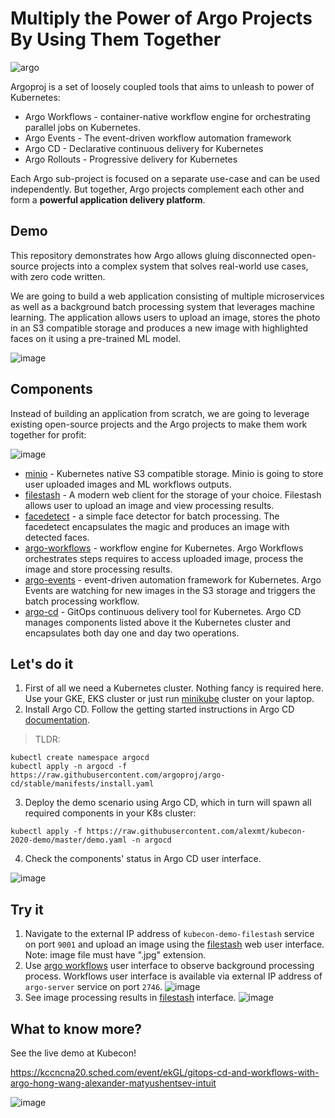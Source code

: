 # Multiply the Power of Argo Projects By Using Them Together

![argo](https://raw.githubusercontent.com/argoproj/argoproj/master/docs/assets/argo.png)


Argoproj is a set of loosely coupled tools that aims to unleash to power of Kubernetes:

* Argo Workflows - container-native workflow engine for orchestrating parallel jobs on Kubernetes.
* Argo Events - The event-driven workflow automation framework
* Argo CD - Declarative continuous delivery for Kubernetes
* Argo Rollouts - Progressive delivery for Kubernetes

Each Argo sub-project is focused on a separate use-case and can be used independently. But together, Argo projects
complement each other and form a **powerful application delivery platform**.

## Demo

This repository demonstrates how Argo allows gluing disconnected open-source projects into a complex system that
solves real-world use cases, with zero code written.

We are going to build a web application consisting of multiple microservices as well as a background batch processing
system that leverages machine learning. The application allows users to upload an image, stores the photo in an
S3 compatible storage and produces a new image with highlighted faces on it using a pre-trained ML model.

![image](https://user-images.githubusercontent.com/426437/96329261-e9e35900-0fff-11eb-9da1-ee1bb29b761f.png)

## Components

Instead of building an application from scratch, we are going to leverage existing open-source projects and
the Argo projects to make them work together for profit:

![image](https://user-images.githubusercontent.com/426437/96401561-8f293900-1188-11eb-9b3d-a8ff3b714a2d.png)

* [minio](https://github.com/minio/minio) - Kubernetes native S3 compatible storage. Minio is going to store
user uploaded images and ML workflows outputs.
* [filestash](https://www.filestash.app/) - A modern web client for the storage of your choice. Filestash
allows user to upload an image and view processing results.
* [facedetect](https://www.thregr.org/~wavexx/software/facedetect/) - a simple face detector for batch processing.
The facedetect encapsulates the magic and produces an image with detected faces.
* [argo-workflows](https://github.com/argoproj/argo) - workflow engine for Kubernetes. Argo Workflows orchestrates
steps requires to access uploaded image, process the image and store processing results.
* [argo-events](https://github.com/argoproj/argo-events) - event-driven automation framework for Kubernetes.
Argo Events are watching for new images in the S3 storage and triggers the batch processing workflow.
* [argo-cd](https://github.com/argoproj/argo-cd) - GitOps continuous delivery tool for Kubernetes. Argo CD
manages components listed above it the Kubernetes cluster and encapsulates both day one and day two operations.


## Let's do it

1. First of all we need a Kubernetes cluster. Nothing fancy is required here. Use your GKE, EKS cluster or just run
[minikube](https://github.com/kubernetes/minikube) cluster on your laptop.
2. Install Argo CD. Follow the getting started instructions in Argo CD [documentation](https://argoproj.github.io/argo-cd/getting_started/).
> TLDR:
```
kubectl create namespace argocd
kubectl apply -n argocd -f https://raw.githubusercontent.com/argoproj/argo-cd/stable/manifests/install.yaml
```
3. Deploy the demo scenario using Argo CD, which in turn will spawn all required components in your K8s cluster:

```
kubectl apply -f https://raw.githubusercontent.com/alexmt/kubecon-2020-demo/master/demo.yaml -n argocd
```
4. Check the components' status in Argo CD user interface.

![image](https://user-images.githubusercontent.com/426437/96329250-d46e2f00-0fff-11eb-812d-67d3cf01a801.png)


## Try it

1. Navigate to the external IP address of `kubecon-demo-filestash` service on port `9001` and upload an image using the
[filestash](https://www.filestash.app/) web user interface. Note: image file must have ".jpg" extension.
2. Use [argo workflows](https://github.com/argoproj/argo) user interface to observe background processing process.
Workflows user interface is available via external IP address of `argo-server` service on port `2746`.
![image](https://user-images.githubusercontent.com/426437/96329233-bdc7d800-0fff-11eb-88ad-d3bb0f395b8d.png)
3. See image processing results in [filestash](https://www.filestash.app/) interface.
![image](https://user-images.githubusercontent.com/426437/96329959-7abd3300-1006-11eb-9c87-8e726d6d710a.png)


## What to know more?

See the live demo at Kubecon!

https://kccncna20.sched.com/event/ekGL/gitops-cd-and-workflows-with-argo-hong-wang-alexander-matyushentsev-intuit

![image](https://user-images.githubusercontent.com/426437/96330025-02a33d00-1007-11eb-8562-3630d5fc5ff5.png)
